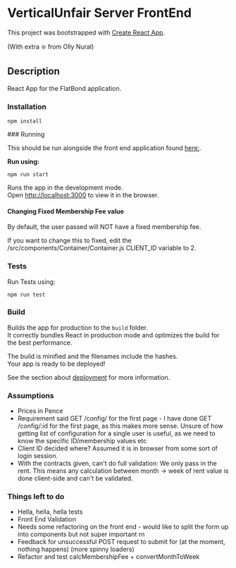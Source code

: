 # VerticalUnfair Server FrontEnd

This project was bootstrapped with [Create React App](https://github.com/facebook/create-react-app). 

(With extra :sparkle: from Olly Nural)

## Description

React App for the FlatBond application.

### Installation

`npm install`

### Running

This should be run alongside the front end application found [here:](https://github.com/OllyNural/VerticalUnfair-Web).

**Run using:**

`npm run start`

Runs the app in the development mode.<br>
Open [http://localhost:3000](http://localhost:3000) to view it in the browser.

#### Changing Fixed Membership Fee value
By default, the user passed will NOT have a fixed membership fee.

If you want to change this to fixed, edit the /src/components/Container/Container.js CLIENT_ID variable to 2.

### Tests

Run Tests using: 

`npm run test`

### Build

Builds the app for production to the `build` folder.<br>
It correctly bundles React in production mode and optimizes the build for the best performance.

The build is minified and the filenames include the hashes.<br>
Your app is ready to be deployed!

See the section about [deployment](https://facebook.github.io/create-react-app/docs/deployment) for more information.


### Assumptions

* Prices in Pence
* Requirement said GET /config/ for the first page - I have done GET /config/:id for the first page, as this makes more sense. Unsure of how getting list of configuration for a single user is useful, as we need to know the specific ID/membership values etc
* Client ID decided where? Assumed it is in browser from some sort of login session.
* With the contracts given, can't do full validation: We only pass in the rent. This means any calculation between month -> week of rent value is done client-side and can't be validated. 

### Things left to do

* Hella, hella, hella tests 
* Front End Validation
* Needs some refactoring on the front end - would like to split the form up into components but not super important rn
* Feedback for unsuccessful POST request to submit for (at the moment, nothing happens) (more spinny loaders)
* Refactor and test calcMembershipFee + convertMonthToWeek